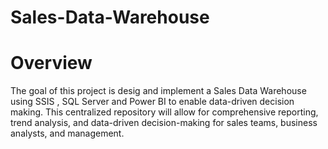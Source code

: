 # Sales-Data-Warehouse

# Overview
The goal of this project is desig and implement a Sales Data Warehouse using SSIS , SQL Server and Power BI to enable data-driven decision making.
This centralized repository will allow for comprehensive reporting, trend analysis, and data-driven decision-making for sales teams, business analysts, and management.
